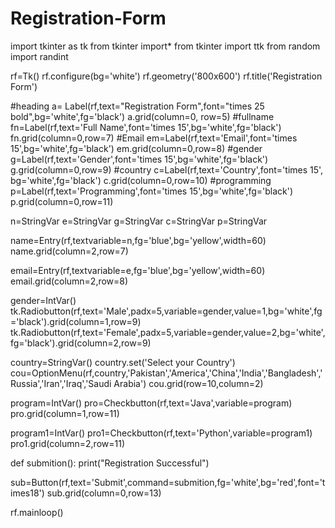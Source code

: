 # Registration-Form
import tkinter as tk
from tkinter import*
from tkinter import ttk
from random import randint

rf=Tk()
rf.configure(bg='white')
rf.geometry('800x600')
rf.title('Registration Form')


#heading
a= Label(rf,text="Registration Form",font="times 25 bold",bg='white',fg='black')
a.grid(column=0, row=5)
#fullname
fn=Label(rf,text='Full Name',font='times 15',bg='white',fg='black')
fn.grid(column=0,row=7)
#Email
em=Label(rf,text='Email',font='times 15',bg='white',fg='black')
em.grid(column=0,row=8)
#gender
g=Label(rf,text='Gender',font='times 15',bg='white',fg='black')
g.grid(column=0,row=9)
#country
c=Label(rf,text='Country',font='times 15', bg='white',fg='black')
c.grid(column=0,row=10)
#programming
p=Label(rf,text='Programming',font='times 15',bg='white',fg='black')
p.grid(column=0,row=11)

n=StringVar
e=StringVar
g=StringVar
c=StringVar
p=StringVar

name=Entry(rf,textvariable=n,fg='blue',bg='yellow',width=60)
name.grid(column=2,row=7)

email=Entry(rf,textvariable=e,fg='blue',bg='yellow',width=60)
email.grid(column=2,row=8)

gender=IntVar()
tk.Radiobutton(rf,text='Male',padx=5,variable=gender,value=1,bg='white',fg='black').grid(column=1,row=9)
tk.Radiobutton(rf,text='Female',padx=5,variable=gender,value=2,bg='white',fg='black').grid(column=2,row=9)

country=StringVar()
country.set('Select your Country')
cou=OptionMenu(rf,country,'Pakistan','America','China','India','Bangladesh','Russia','Iran','Iraq','Saudi Arabia')
cou.grid(row=10,column=2)

program=IntVar()
pro=Checkbutton(rf,text='Java',variable=program)
pro.grid(column=1,row=11)


program1=IntVar()
pro1=Checkbutton(rf,text='Python',variable=program1)
pro1.grid(column=2,row=11)

def submition():
    print("Registration Successful")



sub=Button(rf,text='Submit',command=submition,fg='white',bg='red',font='times18')
sub.grid(column=0,row=13)


rf.mainloop()
